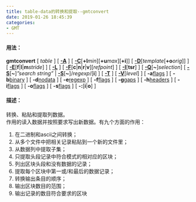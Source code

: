 ```yaml
---
title: table-data的转换和提取--gmtconvert
date: 2019-01-26 18:45:39
categories:
- GMT
---
```

#### 用法：
**gmtconvert** [ *table* ] [ [**-A**](http://gmt.soest.hawaii.edu/doc/5.4.4/gmtconvert.html#a) ] [ [**-C**](http://gmt.soest.hawaii.edu/doc/5.4.4/gmtconvert.html#c)[**+l***min*][**+u***max*][**+i**]] [ [**-D**](http://gmt.soest.hawaii.edu/doc/5.4.4/gmtconvert.html#d)[*template*[**+o***orig*]] ] [ [**-E**](http://gmt.soest.hawaii.edu/doc/5.4.4/gmtconvert.html#e)[**f**|**l**|**m***stride*] ] [ [**-L**](http://gmt.soest.hawaii.edu/doc/5.4.4/gmtconvert.html#l) ] [ [**-F**](http://gmt.soest.hawaii.edu/doc/5.4.4/gmtconvert.html#f)[**c**|**n**|**r**|**v**][*refpoint*] ] [ [**-I**](http://gmt.soest.hawaii.edu/doc/5.4.4/gmtconvert.html#i)[**tsr**] ] [ [**-Q**](http://gmt.soest.hawaii.edu/doc/5.4.4/gmtconvert.html#q)[**~**]*selection*] [ [**-S**](http://gmt.soest.hawaii.edu/doc/5.4.4/gmtconvert.html#s)[**~**]*”search string”* | [**-S**](http://gmt.soest.hawaii.edu/doc/5.4.4/gmtconvert.html#s)[**~**]/*regexp*/[**i**] ] [ [**-T**](http://gmt.soest.hawaii.edu/doc/5.4.4/gmtconvert.html#t) ] [ [**-V**](http://gmt.soest.hawaii.edu/doc/5.4.4/gmtconvert.html#v)[*level*] ] [ **-a**[flags](http://gmt.soest.hawaii.edu/doc/5.4.4/gmt.html#aspatial-full) ] [ **-b**[binary](http://gmt.soest.hawaii.edu/doc/5.4.4/gmt.html#bi-full) ] [ **-d**[nodata](http://gmt.soest.hawaii.edu/doc/5.4.4/gmt.html#d-full) ] [ **-e**[regexp](http://gmt.soest.hawaii.edu/doc/5.4.4/gmt.html#e-full) ] [ **-f**[flags](http://gmt.soest.hawaii.edu/doc/5.4.4/gmt.html#f-full) ] [ **-g**[gaps](http://gmt.soest.hawaii.edu/doc/5.4.4/gmt.html#g-full) ] [ **-h**[headers](http://gmt.soest.hawaii.edu/doc/5.4.4/gmt.html#h-full) ] [ **-i**[flags](http://gmt.soest.hawaii.edu/doc/5.4.4/gmt.html#icols-full) ] [ **-o**[flags](http://gmt.soest.hawaii.edu/doc/5.4.4/gmt.html#ocols-full) ] [ **-s**[flags](http://gmt.soest.hawaii.edu/doc/5.4.4/gmt.html#s-full) ] [ **-:**[**i**|**o**] ]
#### 描述：
转换、粘贴和提取列数据。  
作用的读入数据并按照要求写出新数据。有九个方面的作用：  
1. 在二进制和ascii之间转换；
2. 从多个文件中把相关记录粘贴到一个新的文件里；
3. 从数据列中提取子集；
4. 只提取头段记录中符合模式的相对应的区块；
5. 列出区块头段和没有数据的记录；
6. 提取每个区块中第一或/和最后的数据记录；
7. 转换输出条目的顺序；
8. 输出区块数目的范围；
9. 输出记录的数目符合要求的区块
